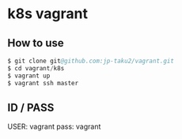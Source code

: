 # k8s vagrant

## How to use

```s
$ git clone git@github.com:jp-taku2/vagrant.git
$ cd vagrant/k8s
$ vagrant up
$ vagrant ssh master
```

## ID / PASS
USER: vagrant
pass: vagrant
